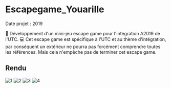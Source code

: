 # Escapegame_Youarille
Date projet : 2019

🔎 Développement d'un mini-jeu escape game pour l'intégration A2019 de l'UTC. 💻
Cet escape game est spécifique à l'UTC et au thème d'intégration, par conséquent un extérieur ne pourra pas forcément comprendre toutes les références. Mais cela n'empêche pas de terminer cet escape game.

## Rendu
![1](https://zupimages.net/up/19/46/u82x.png)
![2](https://zupimages.net/up/19/46/a5kx.png)
![3](https://zupimages.net/up/19/46/cabo.png)
![4](https://zupimages.net/up/19/46/m6bg.png)
